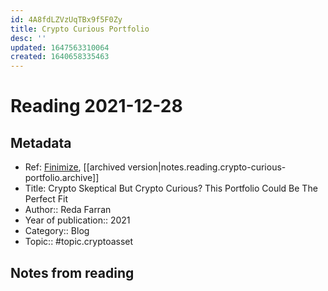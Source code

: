 ```yaml
---
id: 4A8fdLZVzUqTBx9f5F0Zy
title: Crypto Curious Portfolio
desc: ''
updated: 1647563310064
created: 1640658335463
---
```

# Reading 2021-12-28

## Metadata

- Ref: [Finimize](https://subscriptions.finimize.com/content/Q29udGVudFBpZWNlOjM4Nzk=/crypto-skeptical-crypto-curious-portfolio-could-be-perfect-fit), [[archived version|notes.reading.crypto-curious-portfolio.archive]]
- Title: Crypto Skeptical But Crypto Curious? This Portfolio Could Be The Perfect Fit
- Author:: Reda Farran
- Year of publication:: 2021
- Category:: Blog
- Topic:: #topic.cryptoasset

## Notes from reading
